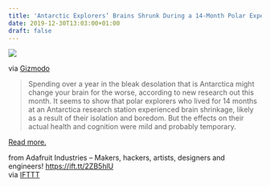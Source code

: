 ```yaml
---
title: 'Antarctic Explorers’ Brains Shrunk During a 14-Month Polar Expedition'
date: 2019-12-30T13:03:00+01:00
draft: false
---
```


[![](https://cdn-blog.adafruit.com/uploads/2019/12/wzdzrkwh8o9idbnc6dsz-600x338.jpg)](https://gizmodo.com/antarctic-explorers-brains-shrunk-during-a-14-month-pol-1840316244)

via [Gizmodo](https://gizmodo.com/antarctic-explorers-brains-shrunk-during-a-14-month-pol-1840316244)

> Spending over a year in the bleak desolation that is Antarctica might change your brain for the worse, according to new research out this month. It seems to show that polar explorers who lived for 14 months at an Antarctica research station experienced brain shrinkage, likely as a result of their isolation and boredom. But the effects on their actual health and cognition were mild and probably temporary.

[Read more.](https://gizmodo.com/antarctic-explorers-brains-shrunk-during-a-14-month-pol-1840316244)

  
  
from Adafruit Industries – Makers, hackers, artists, designers and engineers! https://ift.tt/2ZB5hlU  
via [IFTTT](https://ifttt.com/?ref=da&site=blogger)